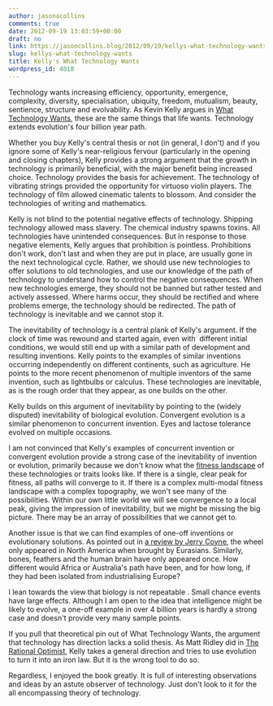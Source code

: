 ```yaml
---
author: jasonacollins
comments: true
date: 2012-09-19 13:03:59+00:00
draft: no
link: https://jasoncollins.blog/2012/09/19/kellys-what-technology-wants/
slug: kellys-what-technology-wants
title: Kelly's What Technology Wants
wordpress_id: 4010
---
```


Technology wants increasing efficiency, opportunity, emergence, complexity, diversity, specialisation, ubiquity, freedom, mutualism, beauty, sentience, structure and evolvability. As Kevin Kelly argues in [What Technology Wants](http://www.amazon.com/gp/product/0143120174/ref=as_li_ss_tl?ie=UTF8&camp=1789&creative=390957&creativeASIN=0143120174&linkCode=as2&tag=evolvieconom-20), these are the same things that life wants. Technology extends evolution's four billion year path.

Whether you buy Kelly's central thesis or not (in general, I don't) and if you ignore some of Kelly's near-religious fervour (particularly in the opening and closing chapters), Kelly provides a strong argument that the growth in technology is primarily beneficial, with the major benefit being increased choice. Technology provides the basis for achievement. The technology of vibrating strings provided the opportunity for virtuoso violin players. The technology of film allowed cinematic talents to blossom. And consider the technologies of writing and mathematics.

Kelly is not blind to the potential negative effects of technology. Shipping technology allowed mass slavery. The chemical industry spawns toxins. All technologies have unintended consequences. But in response to those negative elements, Kelly argues that prohibition is pointless. Prohibitions don't work, don't last and when they are put in place, are usually gone in the next technological cycle. Rather, we should use new technologies to offer solutions to old technologies, and use our knowledge of the path of technology to understand how to control the negative consequences. When new technologies emerge, they should not be banned but rather tested and actively assessed. Where harms occur, they should be rectified and where problems emerge, the technology should be redirected. The path of technology is inevitable and we cannot stop it.

The inevitability of technology is a central plank of Kelly's argument. If the clock of time was rewound and started again, even with  different initial conditions, we would still end up with a similar path of development and resulting inventions. Kelly points to the examples of similar inventions occurring independently on different continents, such as agriculture. He points to the more recent phenomenon of multiple inventors of the same invention, such as lightbulbs or calculus. These technologies are inevitable, as is the rough order that they appear, as one builds on the other.

Kelly builds on this argument of inevitability by pointing to the (widely disputed) inevitability of biological evolution. Convergent evolution is a similar phenomenon to concurrent invention. Eyes and lactose tolerance evolved on multiple occasions.

I am not convinced that Kelly's examples of concurrent invention or convergent evolution provide a strong case of the inevitability of invention or evolution, primarily because we don't know what the [fitness landscape](http://en.wikipedia.org/wiki/Fitness_landscape) of these technologies or traits looks like. If there is a single, clear peak for fitness, all paths will converge to it. If there is a complex multi-modal fitness landscape with a complex topography, we won't see many of the possibilities. Within our own little world we will see convergence to a local peak, giving the impression of inevitability, but we might be missing the big picture. There may be an array of possibilities that we cannot get to.

Another issue is that we can find examples of one-off inventions or evolutionary solutions. As pointed out in [a review by Jerry Coyne](http://www.nytimes.com/2010/11/07/books/review/Coyne-t.html?pagewanted=all), the wheel only appeared in North America when brought by Eurasians. Similarly, bones, feathers and the human brain have only appeared once. How different would Africa or Australia's path have been, and for how long, if they had been isolated from industrialising Europe?

I lean towards the view that biology is not repeatable . Small chance events have large effects. Although I am open to the idea that intelligence might be likely to evolve, a one-off example in over 4 billion years is hardly a strong case and doesn't provide very many sample points.

If you pull that theoretical pin out of What Technology Wants, the argument that technology has direction lacks a solid thesis. As Matt Ridley did in [The Rational Optimist](https://jasoncollins.blog/2012/04/ridleys-the-rational-optimist/), Kelly takes a general direction and tries to use evolution to turn it into an iron law. But it is the wrong tool to do so.

Regardless, I enjoyed the book greatly. It is full of interesting observations and ideas by an astute observer of technology. Just don't look to it for the all encompassing theory of technology.
